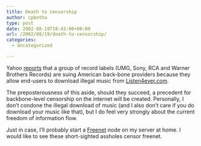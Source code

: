 ```yaml
---
title: Death to censorship
author: cpbotha
type: post
date: 2002-08-19T18:43:00+00:00
url: /2002/08/19/death-to-censorship/
categories:
  - Uncategorized

---
```

Yahoo [reports][1] that a group of record labels (UMG, Sony, RCA and Warner Brothers Records) are suing American back-bone providers because they allow end-users to download illegal music from [Listen4ever.com][2].

The preposterousness of this aside, should they succeed, a precedent for backbone-level censorship on the internet will be created. Personally, I don&#8217;t condone the illegal download of music (and I also don&#8217;t care if you do download your music like that), but I do feel very strongly about the current freedom of information flow.

Just in case, I&#8217;ll probably start a [Freenet][3] node on my server at home. I would like to see these short-sighted assholes censor freenet.

 [1]: http://story.news.yahoo.com/news?tmpl=story&ncid=582&e=2&cid=582&u=%2Fnm%2F20020816%2Fwr_nm%2Fmedia_copyright_dc_4
 [2]: http://listen4ever.com/
 [3]: http://freenetproject.org/
